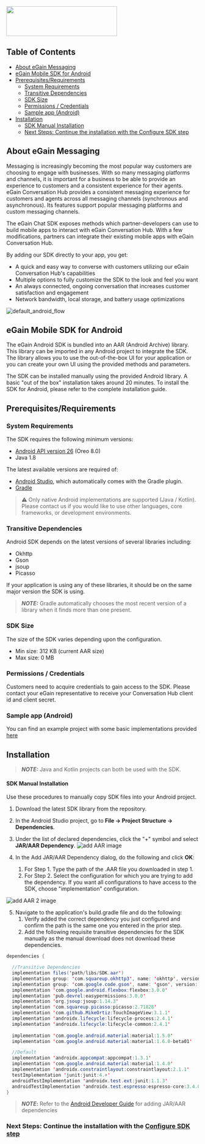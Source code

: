 <img src="https://user-images.githubusercontent.com/94654299/151062447-895f64ed-9379-42d5-92ad-c0a491e6b71f.png" width="290" height="78">

## Table of Contents
- [About eGain Messaging](#about-egain-messaging)
- [eGain Mobile SDK for Android](#egain-mobile-sdk-for-android)
- [Prerequisites/Requirements](#prerequisitesrequirements)
  * [System Requirements](#system-requirements)
  * [Transitive Dependencies](#transitive-dependencies)
  * [SDK Size](#sdk-size)
  * [Permissions / Credentials](#permissions--credentials)
  * [Sample app (Android)](#sample-app-android)
- [Installation](#installation)
    + [SDK Manual Installation](#option-2-sdk-manual-installation)
    + [Next Steps: Continue the installation with the Configure SDK step](#nextsteps)

## About eGain Messaging

Messaging is increasingly becoming the most popular way customers are choosing to engage with businesses. With so many messaging platforms and channels, it is important for a business to be able to provide an experience to customers and a consistent experience for their agents. eGain Conversation Hub provides a consistent messaging experience for customers and agents across all messaging channels (synchronous and asynchronous). Its features support popular messaging platforms and custom messaging channels.

The eGain Chat SDK exposes methods which partner-developers can use to build mobile apps to interact with eGain Conversation Hub. With a few modifications, partners can integrate their existing mobile apps with eGain Conversation Hub.

By adding our SDK directly to your app, you get:

- A quick and easy way to converse with customers utilizing our eGain Conversation Hub's capabilities
- Multiple options to fully customize the SDK to the look and feel you want
- An always connected, ongoing conversation that increases customer satisfaction and engagement
- Network bandwidth, local storage, and battery usage optimizations


![default_android_flow](https://user-images.githubusercontent.com/94654299/157335751-ce857401-4ae3-423e-9990-3af816131773.png)


## eGain Mobile SDK for Android
The eGain Android SDK is bundled into an AAR (Android Archive) library. This library can be imported in any Android project to integrate the SDK. The library allows you to use the out-of-the-box UI for your application or you can create your own UI using the provided methods and parameters.

The SDK can be installed manually using the provided Android library. A basic "out of the box" installation takes around 20 minutes. To install the SDK for Android, please refer to the complete installation<inserlink> guide.

## Prerequisites/Requirements
### System Requirements
The SDK requires the following minimum versions:

- [Android API version 26](https://en.wikipedia.org/wiki/Android_Oreo) (Oreo 8.0)
- Java 1.8

The latest available versions are required of:

- [Android Studio](https://developer.android.com/studio), which automatically comes with the Gradle plugin.
- [Gradle](https://developer.android.com/studio/releases/gradle-plugin)
> ⚠️ Only native Android implementations are supported (Java / Kotlin). Please contact us if you would like to use other languages, core frameworks, or development environments.

### Transitive Dependencies
Android SDK depends on the latest versions of several libraries including:

- Okhttp
- Gson
- jsoup
- Picasso

If your application is using any of these libraries, it should be on the same major version the SDK is using.

> **_NOTE:_** Gradle automatically chooses the most recent version of a library when it finds more than one present.

### SDK Size
The size of the SDK varies depending upon the configuration.

- Min size: 312 KB (current AAR size)
- Max size: 0 MB

### Permissions / Credentials
Customers need to acquire credentials to gain access to the SDK. Please contact your eGain representative to receive your Conversation Hub client id and client secret.

### Sample app (Android)
You can find an example project with some basic implementations provided [here](https://github.com/eGain/egain-android-messaging/tree/dev/eG-sample-messaging)
  
## Installation
	
 > **_NOTE:_** Java and Kotlin projects can both be used with the SDK.
  
#### SDK Manual Installation 
Use these procedures to manually copy SDK files into your Android project.

1. Download the latest SDK library from the repository.
2. In the Android Studio project, go to **File → Project Structure → Dependencies**. 
3. Under the list of declared dependencies, click the "+" symbol and select **JAR/AAR Dependency**.
  ![add AAR image](https://user-images.githubusercontent.com/94654299/151071528-658a59bc-7c8a-4697-ab89-a5e26eb74873.png)

4. In the Add JAR/AAR Dependency dialog, do the following and click **OK**: 
    1. For Step 1. Type the path of the .AAR file you downloaded in step 1.
    2. For Step 2. Select the configuration for which you are trying to add the dependency. If you want all configurations to have access to the SDK, choose "implementation" configuration.
 
  ![add AAR 2 image](https://user-images.githubusercontent.com/94654299/151071554-43bc6f26-da74-467f-bbd1-027c7123b945.PNG)

5. Navigate to the application's build.gradle file and do the following:
    1. Verify added the correct dependency you just configured and confirm the path is the same one you entered in the prior step.
    2. Add the following requisite transitive dependencies for the SDK manually as the manual download does not download these dependencies.
  ```Java
  dependencies {
 
    //Transitive Dependencies
    implementation files('path/libs/SDK.aar')
    implementation group: 'com.squareup.okhttp3', name: 'okhttp', version: '4.9.1'
    implementation group: 'com.google.code.gson', name: 'gson', version: '2.8.7'
    implementation 'com.google.android.flexbox:flexbox:3.0.0'
    implementation 'pub.devrel:easypermissions:3.0.0'
    implementation 'org.jsoup:jsoup:1.14.3'
    implementation 'com.squareup.picasso:picasso:2.71828'
    implementation 'com.github.MikeOrtiz:TouchImageView:3.1.1'
    implementation 'androidx.lifecycle:lifecycle-process:2.4.1'
    implementation 'androidx.lifecycle:lifecycle-common:2.4.1'
	
    implementation 'com.google.android.material:material:1.5.0'
    implementation 'com.google.android.material:material:1.6.0-beta01'
 
    //Default
    implementation 'androidx.appcompat:appcompat:1.3.1'
    implementation 'com.google.android.material:material:1.4.0'
    implementation 'androidx.constraintlayout:constraintlayout:2.1.1'
    testImplementation 'junit:junit:4.+'
    androidTestImplementation 'androidx.test.ext:junit:1.1.3'
    androidTestImplementation 'androidx.test.espresso:espresso-core:3.4.0'
}
  ```
  > **_NOTE_:** Refer to the [Android Developer Guide](https://developer.android.com/studio/projects/android-library#psd-add-aar-jar-dependency) for adding JAR/AAR dependencies

### Next Steps: Continue the installation with the [Configure SDK step](https://github.com/eGain/egain-android-messaging/tree/dev/Examples)<a name="nextsteps"></a>
